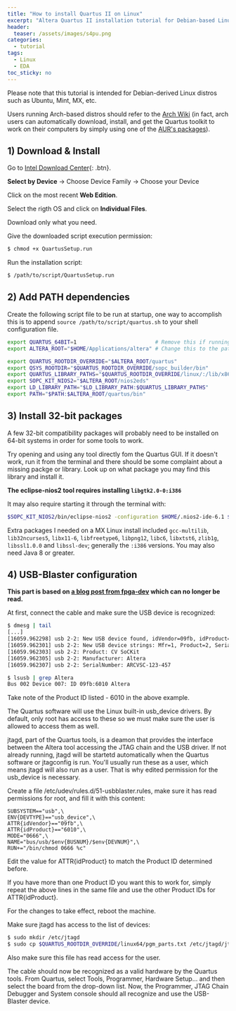 ```yaml
---
title: "How to install Quartus II on Linux"
excerpt: "Altera Quartus II installation tutorial for Debian-based Linux distros"
header:
  teaser: /assets/images/s4pu.png
categories:
  - tutorial
tags:
  - Linux
  - EDA
toc_sticky: no
---
```


Please note that this tutorial is intended for Debian-derived Linux distros such as Ubuntu, Mint, MX, etc.

Users running Arch-based distros should refer to the [Arch Wiki](https://wiki.archlinux.org/index.php/Altera_Design_Software) (in fact, arch users can automatically download, install, and get the Quartus toolkit to work on their computers by simply using one of the [AUR's packages](https://aur.archlinux.org/packages/?O=0&K=quartus-free)).


## 1) Download & Install

Go to [Intel Download Center](https://www.intel.com/content/www/us/en/programmable/downloads/download-center.html){: .btn}.

**Select by Device** -> Choose Device Family -> Choose your Device

Click on the most recent **Web Edition**.

Select the rigth OS and click on **Individual Files**.

Download only what you need.

Give the downloaded script execution permission:
```bash
$ chmod +x QuartusSetup.run
```

Run the installation script:
```bash
$ /path/to/script/QuartusSetup.run
```


## 2) Add PATH dependencies

Create the following script file to be run at startup, one way to accomplish this is to append `source /path/to/script/quartus.sh` to your shell configuration file.

```bash
export QUARTUS_64BIT=1                         # Remove this if running on 32 bit
export ALTERA_ROOT="$HOME/Applications/altera" # Change this to the path you've installed Altera Quartus at

export QUARTUS_ROOTDIR_OVERRIDE="$ALTERA_ROOT/quartus"
export QSYS_ROOTDIR="$QUARTUS_ROOTDIR_OVERRIDE/sopc_builder/bin"
export QUARTUS_LIBRARY_PATHS="$QUARTUS_ROOTDIR_OVERRIDE/linux/:/lib/x86_64-linux-gnu/"
export SOPC_KIT_NIOS2="$ALTERA_ROOT/nios2eds"
export LD_LIBRARY_PATH="$LD_LIBRARY_PATH:$QUARTUS_LIBRARY_PATHS"
export PATH="$PATH:$ALTERA_ROOT/quartus/bin"
```


## 3) Install 32-bit packages

A few 32-bit compatibility packages will probably need to be installed on 64-bit systems in order for some tools to work.

Try opening and using any tool directly fom the Quartus GUI. If it doesn't work, run it from the terminal and there should be some complaint about a missing packge or library. Look up on what package you may find this library and install it.

**The eclipse-nios2 tool requires installing `libgtk2.0-0:i386`**

It may also require starting it through the terminal with:

```bash
$SOPC_KIT_NIOS2/bin/eclipse-nios2 -configuration $HOME/.nios2-ide-6.1 $WORKSPACE_ARGS "$@"
```

Extra packages I needed on a MX Linux install included `gcc-multilib`, `lib32ncurses5`, `libx11-6`, `libfreetype6`, `libpng12`, `libc6`, `libxtst6`, `zlib1g`, `libssl1.0.0` and `libssl-dev`; generally the `:i386` versions. You may also need Java 8 or greater.


## 4) USB-Blaster configuration

**This part is based on [a blog post from fpga-dev](http://www.fpga-dev.com/altera-usb-blaster-with-ubuntu/) which can no longer be read.**

At first, connect the cable and make sure the USB device is recognized:

```bash
$ dmesg | tail
[...]
[16059.962298] usb 2-2: New USB device found, idVendor=09fb, idProduct=6010
[16059.962301] usb 2-2: New USB device strings: Mfr=1, Product=2, SerialNumber=3
[16059.962303] usb 2-2: Product: CV SoCKit
[16059.962305] usb 2-2: Manufacturer: Altera
[16059.962307] usb 2-2: SerialNumber: ARCVSC-123-457

$ lsusb | grep Altera
Bus 002 Device 007: ID 09fb:6010 Altera
```
Take note of the Product ID listed - 6010 in the above example.

The Quartus software will use the Linux built-in usb_device drivers. By default, only root has access to these so we must make sure the user is allowed to access them as well.

jtagd, part of the Quartus tools, is a deamon that provides the interface between the Altera tool accessing the JTAG chain and the USB driver. If not already running, jtagd will be startetd automatically when the Quartus software or jtagconfig is run. You'll usually run these as a user, which means jtagd will also run as a user. That is why edited permission for the usb_device is necessary.

Create a file /etc/udev/rules.d/51-usbblaster.rules, make sure it has read permissions for root, and fill it with this content:

```
SUBSYSTEM=="usb",\
ENV{DEVTYPE}=="usb_device",\
ATTR{idVendor}=="09fb",\
ATTR{idProduct}=="6010",\
MODE="0666",\
NAME="bus/usb/$env{BUSNUM}/$env{DEVNUM}",\
RUN+="/bin/chmod 0666 %c"
```

Edit the value for ATTR{idProduct} to match the Product ID determined before.

If you have more than one Product ID you want this to work for, simply repeat the above lines in the same file and use the other Product IDs for ATTR{idProduct}.

For the changes to take effect, reboot the machine.

Make sure jtagd has access to the list of devices:

```bash
$ sudo mkdir /etc/jtagd
$ sudo cp $QUARTUS_ROOTDIR_OVERRIDE/linux64/pgm_parts.txt /etc/jtagd/jtagd.pgm_parts
```

Also make sure this file has read access for the user.

The cable should now be recognized as a valid hardware by the Quartus tools. From Quartus, select Tools, Programmer, Hardware Setup... and then select the board from the drop-down list. Now, the Programmer, JTAG Chain Debugger and System console should all recognize and use the USB-Blaster device.
